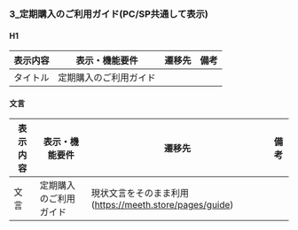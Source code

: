 ### 3_定期購入のご利用ガイド(PC/SP共通して表示)
#### H1
|表示内容|表示・機能要件|遷移先|備考|
|---|---|---|---|
|タイトル|定期購入のご利用ガイド|||

#### 文言
|表示内容|表示・機能要件|遷移先|備考|
|---|---|---|---|
|文言|定期購入のご利用ガイド|現状文言をそのまま利用(https://meeth.store/pages/guide)||
